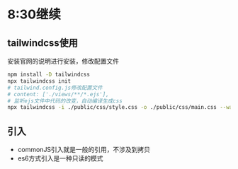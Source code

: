 # 8:30继续

>

## tailwindcss使用

安装官网的说明进行安装，修改配置文件

```bash
npm install -D tailwindcss
npx tailwindcss init
# tailwind.config.js修改配置文件
# content: ['./views/**/*.ejs'],
# 监听ejs文件中代码的改变，自动编译生成css
npx tailwindcss -i ./public/css/style.css -o ./public/css/main.css --watch
```

## 引入

- commonJS引入就是一般的引用，不涉及到拷贝
- es6方式引入是一种只读的模式
